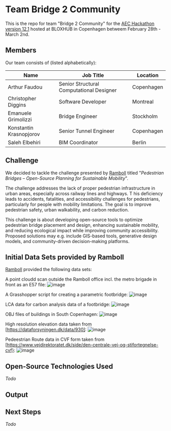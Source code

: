 # Team Bridge 2 Community 

This is the repo for team "Bridge 2 Community" for the [AEC Hackathon version 12.1](https://bloxhub.org/aec-hackathon-bloxhub/) hosted at BLOXHUB in Copenhagen betweem February 28th - March 2nd. 

## Members 

Our team consists of (listed alphabetically):

| Name | Job Title | Location |
| --- | --- | --- |
| Arthur Faudou | Senior Structural Computational Designer | Copenhagen | 
| Christopher Diggins | Software Developer | Montreal |
| Emanuele Grimolizzi | Bridge Engineer | Stockholm |
| Konstantin Krasnopjorov | Senior Tunnel Engineer | Copenhagen |
| Saleh Elbehiri | BIM Coordinator | Berlin | 

## Challenge

We decided to tackle the challenge presented by [Ramboll](https://www.ramboll.com/) titled "_Pedestrian Bridges – Open-Source Planning for Sustainable Mobility_".

The challenge addresses the lack of proper pedestrian infrastructure in urban areas, especially across railway lines and highways. T
his deficiency leads to accidents, fatalities, and accessibility challenges for pedestrians, particularly for people with mobility limitations. 
The goal is to improve pedestrian safety, urban walkability, and carbon reduction.

This challenge is about developing open-source tools to optimize pedestrian bridge placement and design, enhancing sustainable mobility, and reducing ecological 
impact while improving community accessibility. Proposed solutions may e.g. include GIS-based tools, generative design models, and community-driven decision-making platforms.

## Initial Data Sets provided by Ramboll

[Ramboll](https://www.ramboll.com/) provided the following data sets:

A point cloudd scan outside the Ramboll office incl. the metro brigade in front as an E57 file:
![image](https://github.com/user-attachments/assets/fb7c386b-0723-4f1b-8774-5c504e134573)

A Grasshopper script for creating a parametric footbridge:
![image](https://github.com/user-attachments/assets/8f6187e1-25de-4bbb-a2c6-780fc97ee562)

LCA data for carbon analysis data of a footbridge:
![image](https://github.com/user-attachments/assets/c6a3b74d-6051-4160-afb3-280692870bcf)

OBJ files of buildings in South Copenhagen:
![image](https://github.com/user-attachments/assets/794acc03-d501-4e28-ab91-320f9eeb799f)

High resolution elevation data taken from [https://dataforsyningen.dk/data/930]:
![image](https://github.com/user-attachments/assets/68691ea0-c42a-4425-b18f-e38a075ad3c2)

Pedeestrian Route data in CVF form taken from [https://www.vejdirektoratet.dk/side/den-centrale-vej-og-stifortegnelse-cvf}:
![image](https://github.com/user-attachments/assets/efaa804c-e87b-4003-8bb0-6caa7f67fb0b)

## Open-Source Technologies Used

_Todo_

## Output

## Next Steps 

_Todo_
